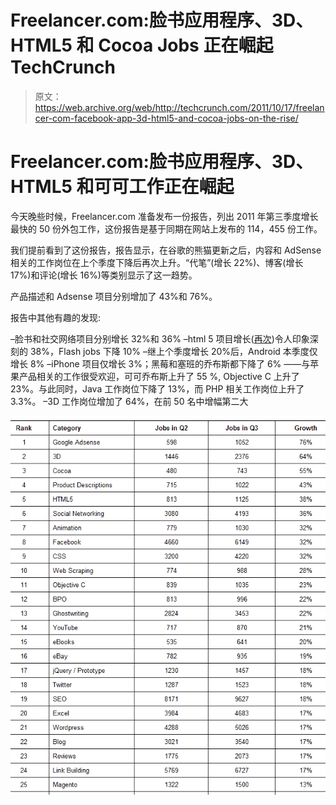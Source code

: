# Freelancer.com:脸书应用程序、3D、HTML5 和 Cocoa Jobs 正在崛起 TechCrunch

> 原文：<https://web.archive.org/web/http://techcrunch.com/2011/10/17/freelancer-com-facebook-app-3d-html5-and-cocoa-jobs-on-the-rise/>

# Freelancer.com:脸书应用程序、3D、HTML5 和可可工作正在崛起

今天晚些时候，Freelancer.com 准备发布一份报告，列出 2011 年第三季度增长最快的 50 份外包工作，这份报告是基于同期在网站上发布的 114，455 份工作。

我们提前看到了这份报告，报告显示，在谷歌的熊猫更新之后，内容和 AdSense 相关的工作岗位在上个季度下降后再次上升。“代笔”(增长 22%)、博客(增长 17%)和评论(增长 16%)等类别显示了这一趋势。

产品描述和 Adsense 项目分别增加了 43%和 76%。

报告中其他有趣的发现:

–脸书和社交网络项目分别增长 32%和 36%
–html 5 项目增长([再次](https://web.archive.org/web/20230204121944/https://techcrunch.com/2010/07/06/freelancer-geolocation-html5-jobs/))令人印象深刻的 38%，Flash jobs 下降 10%
–继上个季度增长 20%后，Android 本季度仅增长 8%
–iPhone 项目仅增长 3%；黑莓和塞班的乔布斯都下降了 6%
——与苹果产品相关的工作很受欢迎，可可乔布斯上升了 55 %, Objective C 上升了 23%。与此同时，Java 工作岗位下降了 13%，而 PHP 相关工作岗位上升了 3.3%。
–3D 工作岗位增加了 64%，在前 50 名中增幅第二大

![](img/fe6f34fb6f7cd6860b2e7ae1f1ef844e.png)